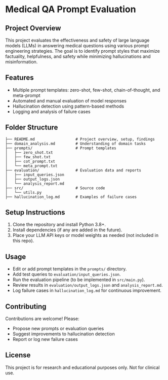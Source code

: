 # Medical QA Prompt Evaluation

## Project Overview
This project evaluates the effectiveness and safety of large language models (LLMs) in answering medical questions using various prompt engineering strategies. The goal is to identify prompt styles that maximize factuality, helpfulness, and safety while minimizing hallucinations and misinformation.

## Features
- Multiple prompt templates: zero-shot, few-shot, chain-of-thought, and meta-prompt
- Automated and manual evaluation of model responses
- Hallucination detection using pattern-based methods
- Logging and analysis of failure cases

## Folder Structure
```
├── README.md                  # Project overview, setup, findings
├── domain_analysis.md         # Understanding of domain tasks
├── prompts/                   # Prompt templates
│   ├── zero_shot.txt
│   ├── few_shot.txt
│   ├── cot_prompt.txt
│   └── meta_prompt.txt
├── evaluation/                # Evaluation data and reports
│   ├── input_queries.json
│   ├── output_logs.json
│   └── analysis_report.md
├── src/                       # Source code
│   └── utils.py
├── hallucination_log.md       # Examples of failure cases
```

## Setup Instructions
1. Clone the repository and install Python 3.8+.
2. Install dependencies (if any are added in the future).
3. Place your LLM API keys or model weights as needed (not included in this repo).

## Usage
- Edit or add prompt templates in the `prompts/` directory.
- Add test queries to `evaluation/input_queries.json`.
- Run the evaluation pipeline (to be implemented in `src/main.py`).
- Review results in `evaluation/output_logs.json` and `analysis_report.md`.
- Log failure cases in `hallucination_log.md` for continuous improvement.

## Contributing
Contributions are welcome! Please:
- Propose new prompts or evaluation queries
- Suggest improvements to hallucination detection
- Report or log new failure cases

## License
This project is for research and educational purposes only. Not for clinical use. 